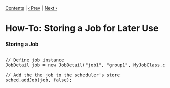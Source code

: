 <div class="secNavPanel"><a href=".">Contents</a> | <a href="UnscheduleJob">&lsaquo;&nbsp;Prev</a> | <a href="ScheduleStoredJob">Next&nbsp;&rsaquo;</a></div>





# How-To: Storing a Job for Later Use

### Storing a Job

<pre>

// Define job instance
JobDetail job = new JobDetail("job1", "group1", MyJobClass.class);
	
// Add the the job to the scheduler's store
sched.addJob(job, false);

</pre>




